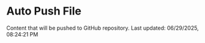 # Auto Push File

Content that will be pushed to GitHub repository.
Last updated: 06/29/2025, 08:24:21 PM